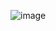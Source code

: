 ![image](https://github.com/elerinnoorkoiv/password-generator/assets/145442271/9cc82636-db6f-4ffe-bc0e-a95da9309155)

